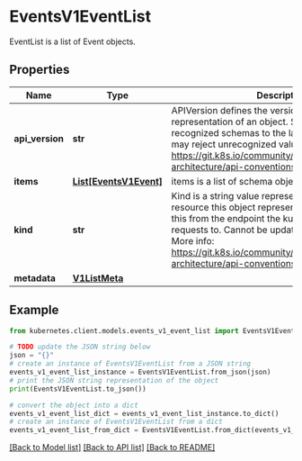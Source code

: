 # EventsV1EventList

EventList is a list of Event objects.

## Properties

Name | Type | Description | Notes
------------ | ------------- | ------------- | -------------
**api_version** | **str** | APIVersion defines the versioned schema of this representation of an object. Servers should convert recognized schemas to the latest internal value, and may reject unrecognized values. More info: https://git.k8s.io/community/contributors/devel/sig-architecture/api-conventions.md#resources | [optional] 
**items** | [**List[EventsV1Event]**](EventsV1Event.md) | items is a list of schema objects. | 
**kind** | **str** | Kind is a string value representing the REST resource this object represents. Servers may infer this from the endpoint the kubernetes.client submits requests to. Cannot be updated. In CamelCase. More info: https://git.k8s.io/community/contributors/devel/sig-architecture/api-conventions.md#types-kinds | [optional] 
**metadata** | [**V1ListMeta**](V1ListMeta.md) |  | [optional] 

## Example

```python
from kubernetes.client.models.events_v1_event_list import EventsV1EventList

# TODO update the JSON string below
json = "{}"
# create an instance of EventsV1EventList from a JSON string
events_v1_event_list_instance = EventsV1EventList.from_json(json)
# print the JSON string representation of the object
print(EventsV1EventList.to_json())

# convert the object into a dict
events_v1_event_list_dict = events_v1_event_list_instance.to_dict()
# create an instance of EventsV1EventList from a dict
events_v1_event_list_from_dict = EventsV1EventList.from_dict(events_v1_event_list_dict)
```
[[Back to Model list]](../README.md#documentation-for-models) [[Back to API list]](../README.md#documentation-for-api-endpoints) [[Back to README]](../README.md)


